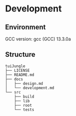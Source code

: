 # Development 

## Environment
GCC version: gcc (GCC) 13.3.0a

## Structure

```
tuiJungle
├── LICENSE
├── README.md
├── docs
│   ├── design.md
│   └── development.md
└── src
    ├── build
    ├── lib
    ├── root
    └── tests
```
